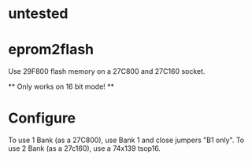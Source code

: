 # untested

# eprom2flash
Use 29F800 flash memory on a 27C800 and 27C160 socket.

** Only works on 16 bit mode! **


# Configure
To use 1 Bank (as a 27C800), use Bank 1 and close jumpers "B1 only".
To use 2 Bank (as a 27c160), use a 74x139 tsop16.

